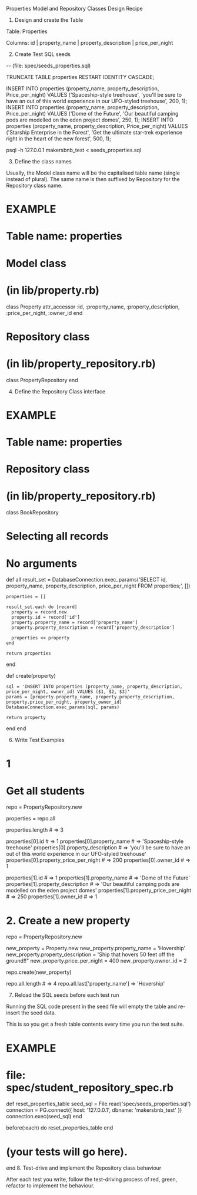 Properties Model and Repository Classes Design Recipe

1. Design and create the Table

Table: Properties

Columns:
id | property_name | property_description | price_per_night


2. Create Test SQL seeds

-- (file: spec/seeds_properties.sql)

TRUNCATE TABLE properties RESTART IDENTITY CASCADE;

INSERT INTO properties (property_name, property_description, Price_per_night) VALUES ('Spaceship-style treehouse', 'you'll be sure to have an out of this world experience in our UFO-styled treehouse', 200, 1);
INSERT INTO properties (property_name, property_description, Price_per_night) VALUES ('Dome of the Future', 'Our beautiful camping pods are modelled on the eden project domes', 250, 1);
INSERT INTO properties (property_name, property_description, Price_per_night) VALUES ('Starship Enterprise in the Forest', 'Get the ultimate star-trek experience right in the heart of the new forest', 500, 1);

psql -h 127.0.0.1 makersbnb_test < seeds_properties.sql

3. Define the class names

Usually, the Model class name will be the capitalised table name (single instead of plural). The same name is then suffixed by Repository for the Repository class name.

# EXAMPLE
# Table name: properties

# Model class
# (in lib/property.rb)
class Property
  attr_accessor :id, :property_name, :property_description, :price_per_night, :owner_id
end

# Repository class
# (in lib/property_repository.rb)
class PropertyRepository
end


4. Define the Repository Class interface

# EXAMPLE
# Table name: properties

# Repository class
# (in lib/property_repository.rb)

class BookRepository

  # Selecting all records
  # No arguments

  def all
    result_set = DatabaseConnection.exec_params('SELECT id, property_name, property_description, price_per_night FROM properties;', [])
    
    properties = []

    result_set.each do |record|
      property = record.new
      property.id = record['id']
      property.property_name = record['property_name']
      property.property_description = record['property_description']

      properties << property
    end

    return properties
  end

  def create(property)
  
    sql = 'INSERT INTO properties (property_name, property_description, price_per_night, owner_id) VALUES ($1, $2, $3)'
    params = [property.property_name, property.property_description, property.price_per_night, property_owner_id]
    DatabaseConnection.exec_params(sql, params)

    return property
  end
end


6. Write Test Examples

# 1
# Get all students

repo = PropertyRepository.new

properties = repo.all

properties.length # =>  3


properties[0].id # =>  1
properties[0].property_name # =>  'Spaceship-style treehouse'
properties[0].property_description # =>  'you'll be sure to have an out of this world experience in our UFO-styled treehouse'
properties[0].property_price_per_night # => 200
properties[0].owner_id # => 1

properties[1].id # =>  1
properties[1].property_name # =>  'Dome of the Future'
properties[1].property_description # =>  'Our beautiful camping pods are modelled on the eden project domes'
properties[1].property_price_per_night # => 250
properties[1].owner_id # => 1

# 2. Create a new property

repo = PropertyRepository.new

new_property = Property.new
new_property.property_name = 'Hovership'
new_property.property_description = 'Ship that hovers 50 feet off the ground!!"
new_property.price_per_night = 400
new_property.owner_id = 2

repo.create(new_property)

repo.all.length # => 4
repo.all.last['property_name'] => 'Hovership'

7. Reload the SQL seeds before each test run

Running the SQL code present in the seed file will empty the table and re-insert the seed data.

This is so you get a fresh table contents every time you run the test suite.

# EXAMPLE

# file: spec/student_repository_spec.rb

def reset_properties_table
  seed_sql = File.read('spec/seeds_properties.sql')
  connection = PG.connect({ host: '127.0.0.1', dbname: 'makersbnb_test' })
  connection.exec(seed_sql)
end

before(:each) do 
  reset_properties_table
end

  # (your tests will go here).
end
8. Test-drive and implement the Repository class behaviour

After each test you write, follow the test-driving process of red, green, refactor to implement the behaviour.